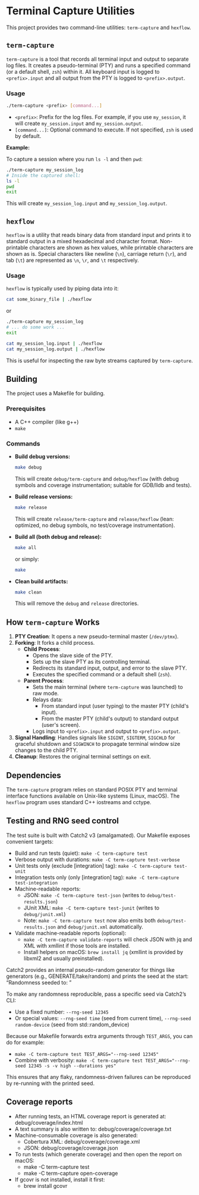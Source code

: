 # Terminal Capture Utilities

This project provides two command-line utilities: `term-capture` and `hexflow`.

## `term-capture`

`term-capture` is a tool that records all terminal input and output to separate log files. It creates a pseudo-terminal (PTY) and runs a specified command (or a default shell, `zsh`) within it. All keyboard input is logged to `<prefix>.input` and all output from the PTY is logged to `<prefix>.output`.

### Usage

```sh
./term-capture <prefix> [command...]
```

- `<prefix>`: Prefix for the log files. For example, if you use `my_session`, it will create `my_session.input` and `my_session.output`.
- `[command...]`: Optional command to execute. If not specified, `zsh` is used by default.

**Example:**

To capture a session where you run `ls -l` and then `pwd`:
```sh
./term-capture my_session_log
# Inside the captured shell:
ls -l
pwd
exit
```
This will create `my_session_log.input` and `my_session_log.output`.

## `hexflow`

`hexflow` is a utility that reads binary data from standard input and prints it to standard output in a mixed hexadecimal and character format. Non-printable characters are shown as hex values, while printable characters are shown as is. Special characters like newline (`\n`), carriage return (`\r`), and tab (`\t`) are represented as `\n`, `\r`, and `\t` respectively.

### Usage

`hexflow` is typically used by piping data into it:

```sh
cat some_binary_file | ./hexflow
```
or
```sh
./term-capture my_session_log
# ... do some work ...
exit

cat my_session_log.input | ./hexflow
cat my_session_log.output | ./hexflow
```

This is useful for inspecting the raw byte streams captured by `term-capture`.

## Building

The project uses a Makefile for building.

### Prerequisites
- A C++ compiler (like g++)
- `make`

### Commands

- **Build debug versions:**
  ```sh
  make debug
  ```
  This will create `debug/term-capture` and `debug/hexflow` (with debug symbols and coverage instrumentation; suitable for GDB/lldb and tests).

- **Build release versions:**
  ```sh
  make release
  ```
  This will create `release/term-capture` and `release/hexflow` (lean: optimized, no debug symbols, no test/coverage instrumentation).

- **Build all (both debug and release):**
  ```sh
  make all
  ```
  or simply:
  ```sh
  make
  ```

- **Clean build artifacts:**
  ```sh
  make clean
  ```
  This will remove the `debug` and `release` directories.

## How `term-capture` Works

1.  **PTY Creation**: It opens a new pseudo-terminal master (`/dev/ptmx`).
2.  **Forking**: It forks a child process.
    *   **Child Process**:
        *   Opens the slave side of the PTY.
        *   Sets up the slave PTY as its controlling terminal.
        *   Redirects its standard input, output, and error to the slave PTY.
        *   Executes the specified command or a default shell (`zsh`).
    *   **Parent Process**:
        *   Sets the main terminal (where `term-capture` was launched) to raw mode.
        *   Relays data:
            *   From standard input (user typing) to the master PTY (child's input).
            *   From the master PTY (child's output) to standard output (user's screen).
        *   Logs input to `<prefix>.input` and output to `<prefix>.output`.
3.  **Signal Handling**: Handles signals like `SIGINT`, `SIGTERM`, `SIGCHLD` for graceful shutdown and `SIGWINCH` to propagate terminal window size changes to the child PTY.
4.  **Cleanup**: Restores the original terminal settings on exit.

## Dependencies

The `term-capture` program relies on standard POSIX PTY and terminal interface functions available on Unix-like systems (Linux, macOS).
The `hexflow` program uses standard C++ iostreams and cctype.

## Testing and RNG seed control

The test suite is built with Catch2 v3 (amalgamated). Our Makefile exposes convenient targets:

- Build and run tests (quiet): `make -C term-capture test`
- Verbose output with durations: `make -C term-capture test-verbose`
- Unit tests only (exclude [integration] tag): `make -C term-capture test-unit`
- Integration tests only (only [integration] tag): `make -C term-capture test-integration`
- Machine-readable reports:
  - JSON: `make -C term-capture test-json` (writes to `debug/test-results.json`)
  - JUnit XML: `make -C term-capture test-junit` (writes to `debug/junit.xml`)
  - Note: `make -C term-capture test` now also emits both `debug/test-results.json` and `debug/junit.xml` automatically.
- Validate machine-readable reports (optional):
  - `make -C term-capture validate-reports` will check JSON with jq and XML with xmllint if those tools are installed.
  - Install helpers on macOS: `brew install jq` (xmllint is provided by libxml2 and usually preinstalled).

Catch2 provides an internal pseudo-random generator for things like generators (e.g., GENERATE/take/random) and prints the seed at the start:
“Randomness seeded to: <seed>”

To make any randomness reproducible, pass a specific seed via Catch2’s CLI:
- Use a fixed number: `--rng-seed 12345`
- Or special values: `--rng-seed time` (seed from current time), `--rng-seed random-device` (seed from std::random_device)

Because our Makefile forwards extra arguments through `TEST_ARGS`, you can do for example:
- `make -C term-capture test TEST_ARGS="--rng-seed 12345"`
- Combine with verbosity: `make -C term-capture test TEST_ARGS="--rng-seed 12345 -s -v high --durations yes"`

This ensures that any flaky, randomness-driven failures can be reproduced by re-running with the printed seed.

## Coverage reports

- After running tests, an HTML coverage report is generated at: debug/coverage/index.html
- A text summary is also written to: debug/coverage/coverage.txt
- Machine-consumable coverage is also generated:
  - Cobertura XML: debug/coverage/coverage.xml
  - JSON: debug/coverage/coverage.json
- To run tests (which generate coverage) and then open the report on macOS:
  - make -C term-capture test
  - make -C term-capture open-coverage
- If gcovr is not installed, install it first:
  - brew install gcovr
